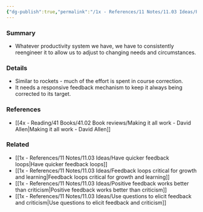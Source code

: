 ```yaml
---
{"dg-publish":true,"permalink":"/1x - References/11 Notes/11.03 Ideas/Productivity systems need a course-correction method/","title":"Productivity systems need a course-correction method","noteIcon":""}
---
```



### Summary
- Whatever productivity system we have, we have to consistently reengineer it to allow us to adjust to changing needs and circumstances.

### Details
- Similar to rockets - much of the effort is spent in course correction.
- It needs a responsive feedback mechanism to keep it always being corrected to its target.

### References
- [[4x - Reading/41 Books/41.02 Book reviews/Making it all work - David Allen\|Making it all work - David Allen]]
### Related
- [[1x - References/11 Notes/11.03 Ideas/Have quicker feedback loops\|Have quicker feedback loops]]
- [[1x - References/11 Notes/11.03 Ideas/Feedback loops critical for growth and learning\|Feedback loops critical for growth and learning]]
- [[1x - References/11 Notes/11.03 Ideas/Positive feedback works better than criticism\|Positive feedback works better than criticism]]
- [[1x - References/11 Notes/11.03 Ideas/Use questions to elicit feedback and criticism\|Use questions to elicit feedback and criticism]]
